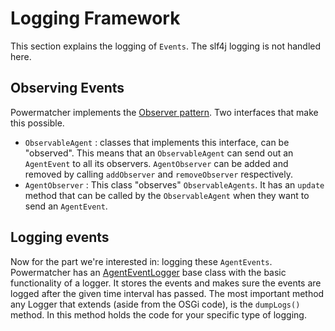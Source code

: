 # Logging Framework

This section explains the logging of `Events`. The slf4j logging is not handled here.

## Observing Events

Powermatcher implements the [Observer pattern](http://en.wikipedia.org/wiki/Observer_pattern). Two interfaces that make this possible. 

* `ObservableAgent` : classes that implements this interface, can be "observed". This means that an `ObservableAgent` can send out an `AgentEvent` to all its observers. `AgentObserver` can be added and removed by calling `addObserver` and `removeObserver` respectively.
* `AgentObserver` : This class "observes" `ObservableAgents`. It has an `update` method that can be called by the `ObservableAgent` when they want to send an `AgentEvent`.

## Logging events

Now for the part we're interested in: logging these `AgentEvents`. Powermatcher has an [AgentEventLogger](https://github.com/flexiblepower/powermatcher/blob/master/net.powermatcher.monitoring.csv/src/net/powermatcher/monitoring/csv/AgentEventLogger.java) base class with the basic functionality of a logger. It stores the events and makes sure the events are logged after the given time interval has passed. The most important method any Logger that extends (aside from the OSGi code), is the `dumpLogs()` method. In this method holds the code for your specific type of logging.


